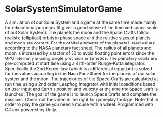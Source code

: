 # SolarSystemSimulatorGame
A simulation of our Solar System and a game at the same time made mainly for educational purposes (it gives a good sense of the time and space scale of out Solar System). The planets the moon and the Space Crafts follow realistic (elliptical) orbits in phase space and the relative sizes of planets and moon are correct. For the orbital elements of the planets I used values according to the NASA planetary fact sheet. The radius of all planets and moon is increased by a factor of 30 to avoid floating point errors since the GPU internally is using single precision arithmetics. The planetary orbits are pre-computed at start time using a 4rth-order Runge-Kutta integrator. Specifically the 2nd Kepler-law (which is a differential equation) is solved for the values according to the Nasa Fact-Sheet for the planets of our solar system and the moon.   The trajectories of the Space-Crafts are calculated at run time using a 2nd order Leapfrog Integrator with initial conditions based on user input and Earth's position and velocity at the time the Space Craft is launched.   The goal of the game is to launch Space Crafts and complete the missions. Check out the video in the right for gameplay footage.   Note that in order to play the game you need a mouse with a wheel.   Programmed with C# and powered by Unity. 
